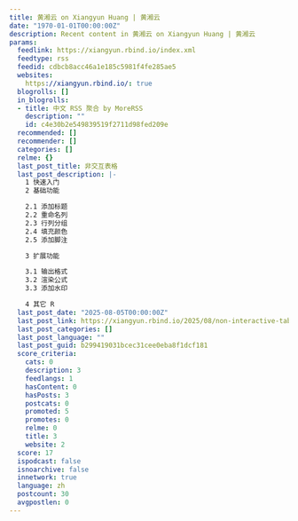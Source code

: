 ```yaml
---
title: 黄湘云 on Xiangyun Huang | 黄湘云
date: "1970-01-01T00:00:00Z"
description: Recent content in 黄湘云 on Xiangyun Huang | 黄湘云
params:
  feedlink: https://xiangyun.rbind.io/index.xml
  feedtype: rss
  feedid: cdbcb8acc46a1e185c5981f4fe285ae5
  websites:
    https://xiangyun.rbind.io/: true
  blogrolls: []
  in_blogrolls:
  - title: 中文 RSS 聚合 by MoreRSS
    description: ""
    id: c4e30b2e549839519f2711d98fed209e
  recommended: []
  recommender: []
  categories: []
  relme: {}
  last_post_title: 非交互表格
  last_post_description: |-
    1 快速入门
    2 基础功能

    2.1 添加标题
    2.2 重命名列
    2.3 行列分组
    2.4 填充颜色
    2.5 添加脚注

    3 扩展功能

    3.1 输出格式
    3.2 渲染公式
    3.3 添加水印

    4 其它 R
  last_post_date: "2025-08-05T00:00:00Z"
  last_post_link: https://xiangyun.rbind.io/2025/08/non-interactive-tables/
  last_post_categories: []
  last_post_language: ""
  last_post_guid: b299419031bcec31cee0eba8f1dcf181
  score_criteria:
    cats: 0
    description: 3
    feedlangs: 1
    hasContent: 0
    hasPosts: 3
    postcats: 0
    promoted: 5
    promotes: 0
    relme: 0
    title: 3
    website: 2
  score: 17
  ispodcast: false
  isnoarchive: false
  innetwork: true
  language: zh
  postcount: 30
  avgpostlen: 0
---
```

